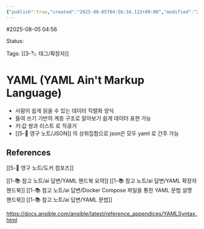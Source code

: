 ```yaml
---
{"publish":true,"created":"2025-08-05T04:56:34.112+09:00","modified":"2025-08-05T05:18:45.937+09:00","cssclasses":""}
---
```


#2025-08-05 04:56

Status: 

Tags: [[3-🏷️ 태그/확장자]]

# YAML  (YAML Ain't Markup Language)
- 사람이 쉽게 읽을 수 있는 데이터 직렬화 양식
- 들여 쓰기 기반의 계층 구조로 알아보기 쉽게 데이터 표현 가능
- 키:값 쌍과 리스트 로 직괁거
- [[5-💎 영구 노트/JSON]] 의 상위집합으로 json은 모두 yaml 로 간주 가능


## References
 [[5-💎 영구 노트/도커 컴포즈]]

[[1-📚 참고 노트/ai 답변/YAML 핸드북 요약]]
[[1-📚 참고 노트/ai 답변/YAML 확장자 핸드북]]
[[1-📚 참고 노트/ai 답변/Docker Compose 파일을 통한 YAML 문법 설명 핸드북]]
[[1-📚 참고 노트/ai 답변/YAML 문법]]

https://docs.ansible.com/ansible/latest/reference_appendices/YAMLSyntax.html
